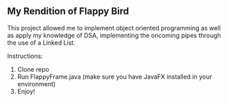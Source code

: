 ## My Rendition of Flappy Bird

This project allowed me to implement object oriented programming as well as apply my knowledge of DSA, implementing the oncoming pipes through the use of a Linked List.

Instructions:
1. Clone repo
2. Run FlappyFrame.java (make sure you have JavaFX installed in your environment)
3. Enjoy!

